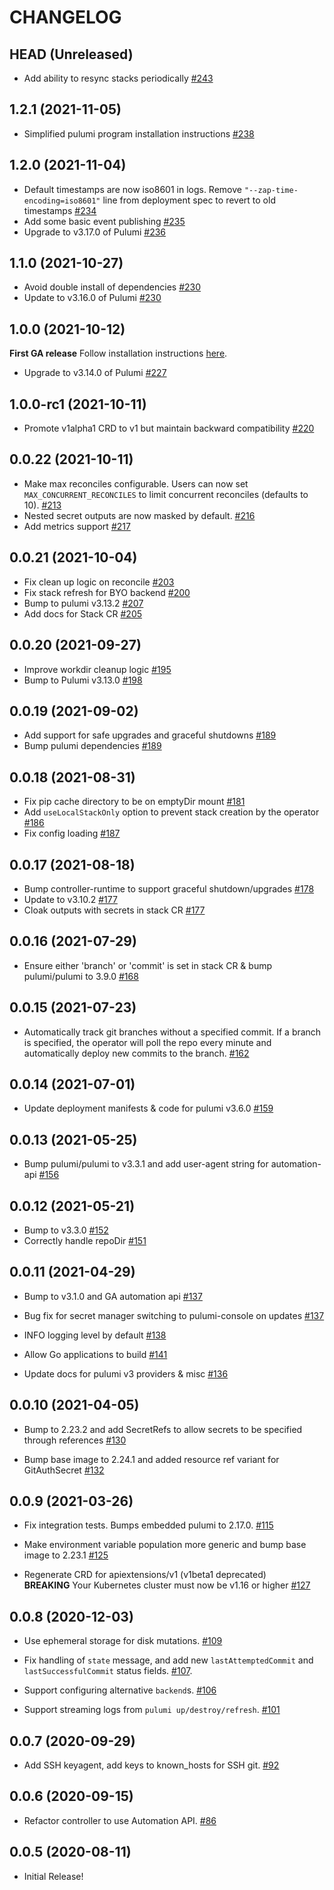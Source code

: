CHANGELOG
=========

## HEAD (Unreleased)
- Add ability to resync stacks periodically [#243](https://github.com/pulumi/pulumi-kubernetes-operator/pull/243)

## 1.2.1 (2021-11-05)
- Simplified pulumi program installation instructions [#238](https://github.com/pulumi/pulumi-kubernetes-operator/pull/238)

## 1.2.0 (2021-11-04)
- Default timestamps are now iso8601 in logs. Remove `"--zap-time-encoding=iso8601"` line from deployment spec to revert to old timestamps [#234](https://github.com/pulumi/pulumi-kubernetes-operator/pull/234)
- Add some basic event publishing [#235](https://github.com/pulumi/pulumi-kubernetes-operator/pull/235)
- Upgrade to v3.17.0 of Pulumi [#236](https://github.com/pulumi/pulumi-kubernetes-operator/pull/236)

## 1.1.0 (2021-10-27)
- Avoid double install of dependencies [#230](https://github.com/pulumi/pulumi-kubernetes-operator/pull/230)
- Update to v3.16.0 of Pulumi [#230](https://github.com/pulumi/pulumi-kubernetes-operator/pull/230)

## 1.0.0 (2021-10-12)
**First GA release**
Follow installation instructions [here](https://github.com/pulumi/pulumi-kubernetes-operator#deploy-the-operator).

- Upgrade to v3.14.0 of Pulumi [#227](https://github.com/pulumi/pulumi-kubernetes-operator/pull/227)

## 1.0.0-rc1 (2021-10-11)
- Promote v1alpha1 CRD to v1 but maintain backward compatibility [#220](https://github.com/pulumi/pulumi-kubernetes-operator/pull/220)

## 0.0.22 (2021-10-11)
- Make max reconciles configurable. Users can now set `MAX_CONCURRENT_RECONCILES` to limit concurrent reconciles (defaults to 10). [#213](https://github.com/pulumi/pulumi-kubernetes-operator/pull/213/)
- Nested secret outputs are now masked by default. [#216](https://github.com/pulumi/pulumi-kubernetes-operator/pull/216/)
- Add metrics support [#217](https://github.com/pulumi/pulumi-kubernetes-operator/pull/217)

## 0.0.21 (2021-10-04)
- Fix clean up logic on reconcile [#203](https://github.com/pulumi/pulumi-kubernetes-operator/pull/203)
- Fix stack refresh for BYO backend [#200](https://github.com/pulumi/pulumi-kubernetes-operator/pull/200)
- Bump to pulumi v3.13.2 [#207](https://github.com/pulumi/pulumi-kubernetes-operator/pull/207)
- Add docs for Stack CR [#205](https://github.com/pulumi/pulumi-kubernetes-operator/pull/205)

## 0.0.20 (2021-09-27)
- Improve workdir cleanup logic [#195](https://github.com/pulumi/pulumi-kubernetes-operator/pull/195)
- Bump to Pulumi v3.13.0 [#198](https://github.com/pulumi/pulumi-kubernetes-operator/pull/198)

## 0.0.19 (2021-09-02)
- Add support for safe upgrades and graceful shutdowns [#189](https://github.com/pulumi/pulumi-kubernetes-operator/pull/189)
- Bump pulumi dependencies [#189](https://github.com/pulumi/pulumi-kubernetes-operator/pull/189)

## 0.0.18 (2021-08-31)
- Fix pip cache directory to be on emptyDir mount [#181](https://github.com/pulumi/pulumi-kubernetes-operator/pull/181)
- Add `useLocalStackOnly` option to prevent stack creation by the operator [#186](https://github.com/pulumi/pulumi-kubernetes-operator/pull/186)
- Fix config loading [#187](https://github.com/pulumi/pulumi-kubernetes-operator/pull/187)

## 0.0.17 (2021-08-18)

- Bump controller-runtime to support graceful shutdown/upgrades [#178](https://github.com/pulumi/pulumi-kubernetes-operator/pull/178)
- Update to v3.10.2 [#177](https://github.com/pulumi/pulumi-kubernetes-operator/pull/177)
- Cloak outputs with secrets in stack CR [#177](https://github.com/pulumi/pulumi-kubernetes-operator/pull/177)

## 0.0.16 (2021-07-29)

- Ensure either 'branch' or 'commit' is set in stack CR & bump pulumi/pulumi to 3.9.0 [#168](https://github.com/pulumi/pulumi-kubernetes-operator/pull/168)

## 0.0.15 (2021-07-23)

- Automatically track git branches without a specified commit.
  If a branch is specified, the operator will poll the repo every minute and automatically deploy
  new commits to the branch.
  [#162](https://github.com/pulumi/pulumi-kubernetes-operator/pull/162)

## 0.0.14 (2021-07-01)
- Update deployment manifests & code for pulumi v3.6.0 [#159](https://github.com/pulumi/pulumi-kubernetes-operator/pull/159)

## 0.0.13 (2021-05-25)
- Bump pulumi/pulumi to v3.3.1 and add user-agent string for automation-api [#156](https://github.com/pulumi/pulumi-kubernetes-operator/pull/156)

## 0.0.12 (2021-05-21)
- Bump to v3.3.0 [#152](https://github.com/pulumi/pulumi-kubernetes-operator/pull/152)
- Correctly handle repoDir [#151](https://github.com/pulumi/pulumi-kubernetes-operator/pull/151)

## 0.0.11 (2021-04-29)
- Bump to v3.1.0 and GA automation api [#137](https://github.com/pulumi/pulumi-kubernetes-operator/pull/137)

- Bug fix for secret manager switching to pulumi-console on updates [#137](https://github.com/pulumi/pulumi-kubernetes-operator/pull/137)

- INFO logging level by default [#138](https://github.com/pulumi/pulumi-kubernetes-operator/pull/138)

- Allow Go applications to build [#141](https://github.com/pulumi/pulumi-kubernetes-operator/pull/141)

- Update docs for pulumi v3 providers & misc [#136](https://github.com/pulumi/pulumi-kubernetes-operator/pull/136)

## 0.0.10 (2021-04-05)
- Bump to 2.23.2 and add SecretRefs to allow secrets to be specified through
  references [#130](https://github.com/pulumi/pulumi-kubernetes-operator/pull/130)

- Bump base image to 2.24.1 and added resource ref variant for GitAuthSecret
  [#132](https://github.com/pulumi/pulumi-kubernetes-operator/pull/132)

## 0.0.9 (2021-03-26)
- Fix integration tests. Bumps embedded pulumi to 2.17.0.
  [#115](https://github.com/pulumi/pulumi-kubernetes-operator/pull/115)

- Make environment variable population more generic and bump base image to 2.23.1
  [#125](https://github.com/pulumi/pulumi-kubernetes-operator/pull/125)

- Regenerate CRD for apiextensions/v1 (v1beta1 deprecated) <br/>
  **BREAKING** Your Kubernetes cluster must now be v1.16 or higher
  [#127](https://github.com/pulumi/pulumi-kubernetes-operator/pull/127)

## 0.0.8 (2020-12-03)

- Use ephemeral storage for disk mutations.
  [#109](https://github.com/pulumi/pulumi-kubernetes-operator/pull/109)

- Fix handling of `state` message, and add new `lastAttemptedCommit` and `lastSuccessfulCommit` status fields.
  [#107](https://github.com/pulumi/pulumi-kubernetes-operator/pull/107).

- Support configuring alternative `backend`s.
  [#106](https://github.com/pulumi/pulumi-kubernetes-operator/pull/106)

- Support streaming logs from `pulumi up/destroy/refresh`.
  [#101](https://github.com/pulumi/pulumi-kubernetes-operator/pull/101)

## 0.0.7 (2020-09-29)

- Add SSH keyagent, add keys to known_hosts for SSH git.
  [#92](https://github.com/pulumi/pulumi-kubernetes-operator/pull/92)

## 0.0.6 (2020-09-15)

- Refactor controller to use Automation API.
  [#86](https://github.com/pulumi/pulumi-kubernetes-operator/pull/86)

## 0.0.5 (2020-08-11)

- Initial Release!
